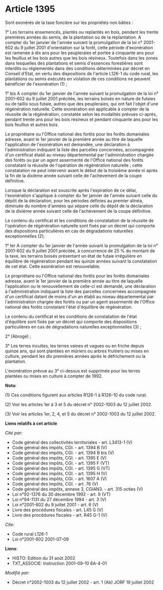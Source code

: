# Article 1395

Sont exonérés de la taxe foncière sur les propriétés non bâties :

1° Les terrains ensemencés, plantés ou replantés en bois, pendant les trente premières années du semis, de la plantation ou
de la replantation. A compter du 1er janvier de l'année suivant la promulgation de la loi n° 2001-602 du 9 juillet 2001
d'orientation sur la forêt, cette période d'exonération est ramenée à dix ans pour les peupleraies et portée à cinquante ans
pour les feuillus et les bois autres que les bois résineux. Toutefois dans les zones dans lesquelles des plantations et semis
d'essences forestières sont interdits ou réglementés dans des conditions déterminées par décret en Conseil d'Etat, en vertu
des dispositions de l'article L126-1 du code rural, les plantations ou semis exécutés en violation de ces conditions ne
peuvent bénéficier de l'exonération (1) ;

1° bis A compter du 1er janvier de l'année suivant la promulgation de la loi n° 2001-602 du 9 juillet 2001 précitée, les
terrains boisés en nature de futaies ou de taillis sous futaie, autres que des peupleraies, qui ont fait l'objet d'une
régénération naturelle. Cette exonération est applicable à compter de la réussite de la régénération, constatée selon les
modalités prévues ci-après, pendant trente ans pour les bois résineux et pendant cinquante ans pour les bois feuillus et
autres bois.

Le propriétaire ou l'Office national des forêts pour les forêts domaniales adresse, avant le 1er janvier de la première année
au titre de laquelle l'application de l'exonération est demandée, une déclaration à l'administration indiquant la liste des
parcelles concernées, accompagnée d'un certificat établi au niveau départemental par l'administration chargée des forêts ou
par un agent assermenté de l'Office national des forêts constatant la réussite de l'opération de régénération naturelle ;
cette constatation ne peut intervenir avant le début de la troisième année ni après la fin de la dixième année suivant celle
de l'achèvement de la coupe définitive.

Lorsque la déclaration est souscrite après l'expiration de ce délai, l'exonération s'applique à compter du 1er janvier de
l'année suivant celle du dépôt de la déclaration, pour les périodes définies au premier alinéa, diminuée du nombre d'années
qui sépare celle du dépôt de la déclaration de la dixième année suivant celle de l'achèvement de la coupe définitive.

Le contenu du certificat et les conditions de constatation de la réussite de l'opération de régénération naturelle sont fixés
par un décret qui comporte des dispositions particulières en cas de dégradations naturelles exceptionnelles (2);

1° ter A compter du 1er janvier de l'année suivant la promulgation de la loi n° 2001-602 du 9 juillet 2001 précitée, à
concurrence de 25  % du montant de la taxe, les terrains boisés présentant un état de futaie irrégulière en équilibre de
régénération pendant les quinze années suivant la constatation de cet état. Cette exonération est renouvelable.

Le propriétaire ou l'Office national des forêts pour les forêts domaniales adresse, avant le 1er janvier de la première année
au titre de laquelle l'application ou le renouvellement de celle-ci est demandé, une déclaration à l'administration indiquant
la liste des parcelles concernées accompagnée d'un certificat datant de moins d'un an établi au niveau départemental par
l'administration chargée des forêts ou par un agent assermenté de l'Office national des forêts constatant l'état d'équilibre
de régénération.

Le contenu du certificat et les conditions de constatation de l'état d'équilibre sont fixés par un décret qui comporte des
dispositions particulières en cas de dégradations naturelles exceptionnelles (3) ;

2° (Abrogé) ;

3° Les terres incultes, les terres vaines et vagues ou en friche depuis quinze ans, qui sont plantées en mûriers ou arbres
fruitiers ou mises en culture, pendant les dix premières années après le défrichement ou la plantation.

L'exonération prévue au 3° ci-dessus est supprimée pour les terres plantées ou mises en culture à compter de 1992.

**Nota:**

(1) Ces conditions figurent aux articles R126-1 à R126-10 du code rural.

(2) Voir les articles 1er à 3 et 5 du décret n° 2002-1003 du 12 juillet 2002.

(3) Voir les articles 1er, 2, 4, et 5 du décret n° 2002-1003 du 12 juillet 2002.

**Liens relatifs à cet article**

_Cité par_:

  - Code général des collectivités territoriales - art. L3413-1 (V)
  - Code général des impôts, CGI. - art. 1394 B (V)
  - Code général des impôts, CGI. - art. 1394 B bis (V)
  - Code général des impôts, CGI. - art. 1395 E (V)
  - Code général des impôts, CGI. - art. 1395 F (VT)
  - Code général des impôts, CGI. - art. 1395 G (VT)
  - Code général des impôts, CGI. - art. 1395 H (V)
  - Code général des impôts, CGI. - art. 1607 A (V)
  - Code général des impôts, CGI. - art. 76 (V)
  - Code général des impôts, annexe 3, CGIAN3. - art. 315 octies (V)
  - Loi n°92-1376 du 30 décembre 1992 - art. 9 (VT)
  - Loi n°94-1131 du 27 décembre 1994 - art. 3 (V)
  - Loi n°2001-602 du 9 juillet 2001 - art. 6 (V)
  - Livre des procédures fiscales - art. L45 G (V)
  - Livre des procédures fiscales - art. R45 G-1 (V)

_Cite_:

  - Code rural L126-1
  - Loi n°2001-602 2001-07-09

**Liens**:

  - HISTO: Edition du 31 août 2002
  - TXT_ASSOCIE: Instruction 2001-09-10 6A-4-01

_Modifié par_:

  - Décret n°2002-1003 du 12 juillet 2002 - art. 1 (Ab) JORF 19 juillet 2002
